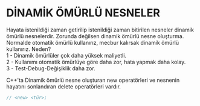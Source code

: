 # DİNAMİK ÖMÜRLÜ NESNELER
Hayata istenildiği zaman getirilip istenildiği zaman bitirilen nesneler dinamik ömürlü nesnelerdir. Zorunda değilsen dinamik ömürlü nesne oluşturma. Normalde otomatik ömürlü kullanırız, mecbur kalırsak dinamik ömürlü kullanırız. Neden?    
1 - Dinamik ömürlüler çok daha yüksek maliyetli.  
2 - Kullanımı otomatik ömürlüye göre daha zor, hata yapmak daha kolay.  
3 - Test-Debug-Değişiklik daha zor.  

C++'ta Dinamik ömürlü nesne oluşturan new operatörleri ve nesnenin hayatını sonlandıran delete operatörleri vardır. 
```cpp
// <new> <tür>;  
```
